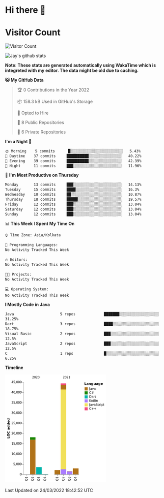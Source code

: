 # Hi there 👋 

# Visitor Count
![Visitor Count](https://profile-counter.glitch.me/jay-buddhdev/count.svg)

![Jay's github stats](https://github-readme-stats.vercel.app/api?username=jay-buddhdev&show_icons=true&theme=chartreuse-dark)

**Note: These stats are generated automatically using WakaTime which is integreted with my editor. The data might be old due to caching.**

<!--START_SECTION:waka-->
**🐱 My GitHub Data** 

> 🏆 0 Contributions in the Year 2022
 > 
> 📦 158.3 kB Used in GitHub's Storage 
 > 
> 💼 Opted to Hire
 > 
> 📜 8 Public Repositories 
 > 
> 🔑 6 Private Repositories  
 > 
**I'm a Night 🦉** 

```text
🌞 Morning    5 commits      █░░░░░░░░░░░░░░░░░░░░░░░░   5.43% 
🌆 Daytime    37 commits     ██████████░░░░░░░░░░░░░░░   40.22% 
🌃 Evening    39 commits     ██████████░░░░░░░░░░░░░░░   42.39% 
🌙 Night      11 commits     ███░░░░░░░░░░░░░░░░░░░░░░   11.96%

```
📅 **I'm Most Productive on Thursday** 

```text
Monday       13 commits     ███░░░░░░░░░░░░░░░░░░░░░░   14.13% 
Tuesday      15 commits     ████░░░░░░░░░░░░░░░░░░░░░   16.3% 
Wednesday    10 commits     ██░░░░░░░░░░░░░░░░░░░░░░░   10.87% 
Thursday     18 commits     █████░░░░░░░░░░░░░░░░░░░░   19.57% 
Friday       12 commits     ███░░░░░░░░░░░░░░░░░░░░░░   13.04% 
Saturday     12 commits     ███░░░░░░░░░░░░░░░░░░░░░░   13.04% 
Sunday       12 commits     ███░░░░░░░░░░░░░░░░░░░░░░   13.04%

```


📊 **This Week I Spent My Time On** 

```text
⌚︎ Time Zone: Asia/Kolkata

💬 Programming Languages: 
No Activity Tracked This Week

🔥 Editors: 
No Activity Tracked This Week

🐱‍💻 Projects: 
No Activity Tracked This Week

💻 Operating System: 
No Activity Tracked This Week

```

**I Mostly Code in Java** 

```text
Java                     5 repos             ███████░░░░░░░░░░░░░░░░░░   31.25% 
Dart                     3 repos             ████░░░░░░░░░░░░░░░░░░░░░   18.75% 
Visual Basic             2 repos             ███░░░░░░░░░░░░░░░░░░░░░░   12.5% 
JavaScript               2 repos             ███░░░░░░░░░░░░░░░░░░░░░░   12.5% 
C                        1 repo              █░░░░░░░░░░░░░░░░░░░░░░░░   6.25%

```


**Timeline**

![Chart not found](https://raw.githubusercontent.com/jay-buddhdev/jay-buddhdev/master/charts/bar_graph.png) 


 Last Updated on 24/03/2022 18:42:52 UTC
<!--END_SECTION:waka-->


